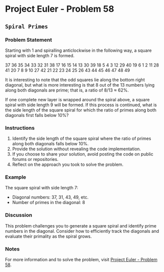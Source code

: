 # Project Euler - Problem 58

## `Spiral Primes`

### Problem Statement

Starting with 1 and spiralling anticlockwise in the following way, a square spiral with side length 7 is formed.

37 36 35 34 33 32 31
38 17 16 15 14 13 30
39 18  5  4  3 12 29
40 19  6  1  2 11 28
41 20  7  8  9 10 27
42 21 22 23 24 25 26
43 44 45 46 47 48 49

It is interesting to note that the odd squares lie along the bottom right diagonal, but what is more interesting is that 8 out of the 13 numbers lying along both diagonals are prime; that is, a ratio of 8/13 ≈ 62%.

If one complete new layer is wrapped around the spiral above, a square spiral with side length 9 will be formed. If this process is continued, what is the side length of the square spiral for which the ratio of primes along both diagonals first falls below 10%?

### Instructions

1. Identify the side length of the square spiral where the ratio of primes along both diagonals falls below 10%.
2. Provide the solution without revealing the code implementation.
3. If you choose to share your solution, avoid posting the code on public forums or repositories.
4. Reflect on the approach you took to solve the problem.

### Example

The square spiral with side length 7:
- Diagonal numbers: 37, 31, 43, 49, etc.
- Number of primes in the diagonal: 8

### Discussion

This problem challenges you to generate a square spiral and identify prime numbers in the diagonal. Consider how to efficiently track the diagonals and evaluate their primality as the spiral grows.

### Notes

For more information and to solve the problem, visit [Project Euler - Problem 58](https://projecteuler.net/problem=58).
